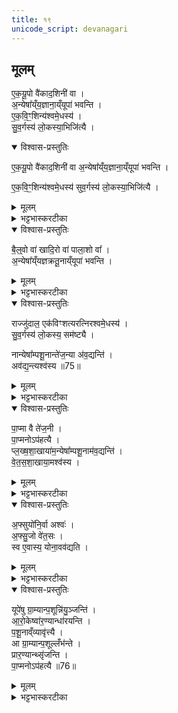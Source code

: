 ```yaml
---
title: १९
unicode_script: devanagari
---
```


## मूलम् 
ए॒क॒यू॒पो वै॑काद॒शिनी॑ वा ।  
अ॒न्येषा᳚य्ँय॒ज्ञाना॒य्ँयूपा॑ भवन्ति ।  
ए॒क॒वि॒ꣳ॒शिन्य॑श्वमे॒धस्य॑ ।  
सु॒व॒र्गस्य॑ लो॒कस्या॒भिजि॑त्यै ।  

<details open><summary>विश्वास-प्रस्तुतिः</summary>

ए॒क॒यू॒पो वै॑काद॒शिनी॑ वा अ॒न्येषा᳚य्ँय॒ज्ञाना॒य्ँयूपा॑ भवन्ति ।

ए॒क॒वि॒ꣳ॒शिन्य॑श्वमे॒धस्य॑ सुव॒र्गस्य॑ लो॒कस्या॒भिजि॑त्यै ।  
</details>

<details><summary>मूलम्</summary>

ए॒क॒यू॒पो वै॑काद॒शिनी॑ वा अ॒न्येषा᳚य्ँय॒ज्ञाना॒य्ँयूपा॑ भवन्ति ।

ए॒क॒वि॒ꣳ॒शिन्य॑श्वमे॒धस्य॑ सुव॒र्गस्य॑ लो॒कस्या॒भिजि॑त्यै ।  
</details>

<details><summary>भट्टभास्करटीका</summary>

1एकयूपो वेत्यादि ॥ एको यूपः एकयूपः 'पूर्वकालैक' इति समासः । एकादशिनी एकादशपरिमाणवती यूपरीतिरेकादशिनो 'शञ्छत्रोर्डिनिः' इति डिनिप्रत्ययः । अन्येषां अश्वमेधव्यतिरिक्तानां एको वा एकादश यूपा वा भवन्ति । अश्वमेधस्य त्वेकविंशतिः यूपरीतिर्भवति । उपशयपात्नीवतविशालपूपव्यतिरिक्ता एकविंशतिपरिमाणाः यूपाः । 'विंशतेश्च' इति डिनिः । तत्स्वर्गस्य अभिजयाय भवति 'असावादित्य एकविंशः । एष सुवर्गो लोकः' इति ॥
</details>

<details open><summary>विश्वास-प्रस्तुतिः</summary>

बै॒ल्॒वो वा॑ खादि॒रो वा॑ पाला॒शो वा᳚ ।  
अ॒न्येषा᳚य्ँयज्ञक्रतू॒नाय्ँयूपा॑ भवन्ति ।  
</details>

<details><summary>मूलम्</summary>

बै॒ल्॒वो वा॑ खादि॒रो वा॑ पाला॒शो वा᳚ ।  
अ॒न्येषा᳚य्ँयज्ञक्रतू॒नाय्ँयूपा॑ भवन्ति ।  
</details>

<details><summary>भट्टभास्करटीका</summary>

2बैल्वो वेति ॥ अग्निष्ठस्येदं लक्षणम् । यूपवन्तो यज्ञक्रतवः ।  
</details>

<details open><summary>विश्वास-प्रस्तुतिः</summary>

राज्जु॑दाल॒ एक॑विꣳशत्यरत्निरश्वमे॒धस्य॑ ।  
सु॒व॒र्गस्य॑ लो॒कस्य॒ सम॑ष्ट्यै ।  

नान्येषा᳚म्पशू॒नान्ते॑ज॒न्या अ॑व॒द्यन्ति॑ ।  
अव॑द्य॒न्त्यश्व॑स्य ॥75॥  
</details>

<details><summary>मूलम्</summary>

राज्जु॑दाल॒ एक॑विꣳशत्यरत्निरश्वमे॒धस्य॑ ।  
सु॒व॒र्गस्य॑ लो॒कस्य॒ सम॑ष्ट्यै ।  

नान्येषा᳚म्पशू॒नान्ते॑ज॒न्या अ॑व॒द्यन्ति॑ ।  
अव॑द्य॒न्त्यश्व॑स्य ॥75॥  
</details>

<details><summary>भट्टभास्करटीका</summary>

राज्जुदालः श्लेष्मातकः । 'अनुदात्तादेश्च' इत्यञ् । चतुर्विंशतिरङ्गुलयोऽरत्निः ।  
समष्ट्या इति । उच्छ्रायस्यापि स्वर्गत्वात् । सम्यक्प्राप्तिः उपशयादयः प्राकृतपरिमाण एव ।  
</details>

<details open><summary>विश्वास-प्रस्तुतिः</summary>

पा॒प्मा वै ते॑ज॒नी ।  
पा॒प्मनोऽप॑हत्यै ।  
प्ल॒ख्ष॒शा॒खाया॑म॒न्येषा᳚म्पशू॒नाम॑व॒द्यन्ति॑ ।  
वे॒त॒स॒शा॒खाया॒मश्व॑स्य ।  
</details>

<details><summary>मूलम्</summary>

पा॒प्मा वै ते॑ज॒नी ।  
पा॒प्मनोऽप॑हत्यै ।  
प्ल॒ख्ष॒शा॒खाया॑म॒न्येषा᳚म्पशू॒नाम॑व॒द्यन्ति॑ ।  
वे॒त॒स॒शा॒खाया॒मश्व॑स्य ।  
</details>

<details><summary>भट्टभास्करटीका</summary>

तेजनी रुचिराख्या मांसस्रुक् स्व एवेति ।  
</details>

<details open><summary>विश्वास-प्रस्तुतिः</summary>

अ॒फ्सुयो॑नि॒र्वा अश्वः॑ ।  
अ॒फ्सु॒जो वे॑त॒सः ।  
स्व ए॒वास्य॒ योना॒वव॑द्यति ।  
</details>

<details><summary>मूलम्</summary>

अ॒फ्सुयो॑नि॒र्वा अश्वः॑ ।  
अ॒फ्सु॒जो वे॑त॒सः ।  
स्व ए॒वास्य॒ योना॒वव॑द्यति ।  
</details>

<details><summary>भट्टभास्करटीका</summary>

आत्मीये योनौ कार्येऽपि कारणस्य विद्यमानत्वात् ॥
</details>

<details open><summary>विश्वास-प्रस्तुतिः</summary>

यूपे॑षु ग्रा॒म्यान्प॒शून्नि॑यु॒ञ्जन्ति॑ ।  
आ॒रो॒केष्वा॑र॒ण्यान्धा॑रयन्ति ।  
प॒शू॒नाव्ँव्यावृ॑त्त्यै ।  
आ ग्रा॒म्यान्प॒शूल्लँभ॑न्ते ।  
प्रार॒ण्यान्थ्सृ॑जन्ति ।  
पा॒प्मनोऽप॑हत्यै ॥76॥  
</details>

<details><summary>मूलम्</summary>

यूपे॑षु ग्रा॒म्यान्प॒शून्नि॑यु॒ञ्जन्ति॑ ।  
आ॒रो॒केष्वा॑र॒ण्यान्धा॑रयन्ति ।  
प॒शू॒नाव्ँव्यावृ॑त्त्यै ।  
आ ग्रा॒म्यान्प॒शूल्लँभ॑न्ते ।  
प्रार॒ण्यान्थ्सृ॑जन्ति ।  
पा॒प्मनोऽप॑हत्यै ॥76॥  
</details>

<details><summary>भट्टभास्करटीका</summary>

3ग्राम्याः 'रोहितो घूम्ररोहितः' इत्यादयः । तान् यूपेषु नियुञ्जन्ति । आरण्यांस्तु आरोकेषु आलोकेषु यूपान्तरावकाशेषु धारयन्ति संविधापयन्ति । आरण्याः 'इन्द्राय राज्ञे सूकरः' इत्यादयः । पुरुषमृगादीनां दुर्ग्रहाणां पटादौ लिखितानामुपचारमात्रं कर्तव्यमिति प्रदर्शनार्थं धारयन्तीत्युक्तम् । पञ्जरादिषु धारयन्तीत्यन्ये ग्नाम्यानालभन्ते नियुक्तानेव स्थापयन्ति । कृते पर्यग्निकरणे आरण्यान् प्रसृजन्ति उत्सृजन्ति पापापघाततुल्यं तद्भवति ॥




इति तैत्तिरीयब्राह्मणे तृतीये अष्टके अष्टमे प्रपाठके अश्वमेधे प्रथमे एकोनविंशोऽनुवाकः ॥  

</details>

